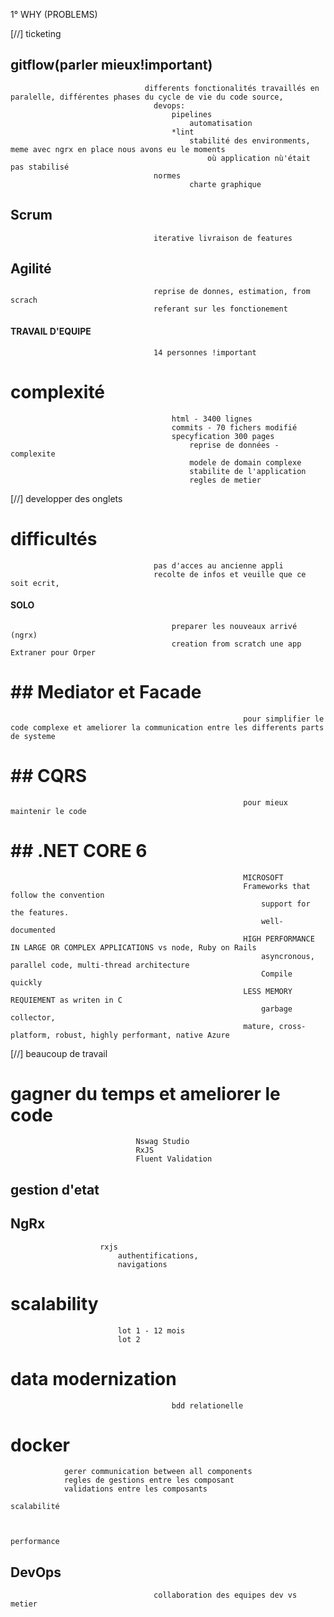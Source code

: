 
1° WHY (PROBLEMS)


[//] ticketing
##                               gitflow(parler mieux!important)
                                  differents fonctionalités travaillés en paralelle, différentes phases du cycle de vie du code source, 
                                    devops:
                                        pipelines 
                                            automatisation  
                                        *lint
                                            stabilité des environments, meme avec ngrx en place nous avons eu le moments 
                                                où application nù'était pas stabilisé 
                                    normes
                                            charte graphique    
##                              Scrum
                                    iterative livraison de features
##                              Agilité
                                    reprise de donnes, estimation, from scrach
                                    referant sur les fonctionement
####                            TRAVAIL D'EQUIPE
                                    14 personnes !important
#                               complexité
                                        html - 3400 lignes
                                        commits - 70 fichers modifié
                                        specyfication 300 pages
                                            reprise de données - complexite
                                            modele de domain complexe
                                            stabilite de l'application
                                            regles de metier
[//]                                    developper des onglets
#                               difficultés
                                    pas d'acces au ancienne appli
                                    recolte de infos et veuille que ce soit ecrit, 

####                            SOLO
                                        preparer les nouveaux arrivé (ngrx)
                                        creation from scratch une app Extraner pour Orper
#                    ##                              Mediator et Facade 
                                                        pour simplifier le code complexe et ameliorer la communication entre les differents parts de systeme
#                    ##                              CQRS        
                                                        pour mieux maintenir le code 
#                    ##                              .NET CORE 6 
                                                        MICROSOFT 
                                                        Frameworks that follow the convention
                                                            support for the features. 
                                                            well-documented
                                                        HIGH PERFORMANCE IN LARGE OR COMPLEX APPLICATIONS vs node, Ruby on Rails
                                                            asyncronous, parallel code, multi-thread architecture
                                                            Compile quickly
                                                        LESS MEMORY REQUIEMENT as writen in C 
                                                            garbage collector, 
                                                        mature, cross-platform, robust, highly performant, native Azure

[//] beaucoup de travail
#                   gagner du temps et ameliorer le code 
                                Nswag Studio 
                                RxJS
                                Fluent Validation

##                  gestion d'etat 
##                       NgRx        
                        rxjs 
                            authentifications, 
                            navigations
#                      scalability
                            lot 1 - 12 mois 
                            lot 2
#                                data modernization
                                        bdd relationelle
#                                docker

                gerer communication between all components 
                regles de gestions entre les composant
                validations entre les composants

    scalabilité



    performance

##                              DevOps
                                    collaboration des equipes dev vs metier
